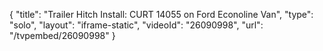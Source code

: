 {
    "title": "Trailer Hitch Install: CURT 14055 on Ford Econoline Van",
    "type": "solo",
    "layout": "iframe-static",
    "videoId": "26090998",
    "url": "\/tvpembed\/26090998"
}